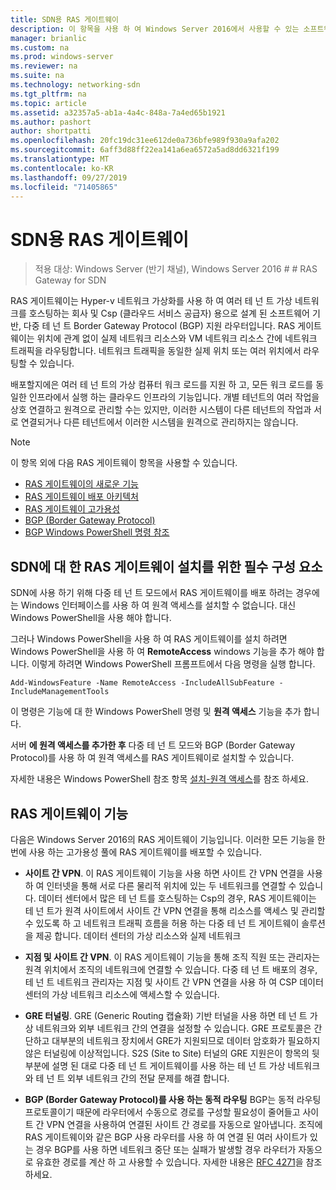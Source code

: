 ```yaml
---
title: SDN용 RAS 게이트웨이
description: 이 항목을 사용 하 여 Windows Server 2016에서 사용할 수 있는 소프트웨어 기반, 다중 테 넌 트, 다중 테 넌 트 (Border Gateway Protocol)를 지 원하는 RAS 게이트웨이에 대해 알아볼 수 있습니다.
manager: brianlic
ms.custom: na
ms.prod: windows-server
ms.reviewer: na
ms.suite: na
ms.technology: networking-sdn
ms.tgt_pltfrm: na
ms.topic: article
ms.assetid: a32357a5-ab1a-4a4c-848a-7a4ed65b1921
ms.author: pashort
author: shortpatti
ms.openlocfilehash: 20fc19dc31ee612de0a736bfe989f930a9afa202
ms.sourcegitcommit: 6aff3d88ff22ea141a6ea6572a5ad8dd6321f199
ms.translationtype: MT
ms.contentlocale: ko-KR
ms.lasthandoff: 09/27/2019
ms.locfileid: "71405865"
---
```

# <a name="ras-gateway-for-sdn"></a>SDN용 RAS 게이트웨이

>적용 대상: Windows Server (반기 채널), Windows Server 2016 # # RAS Gateway for SDN  


RAS 게이트웨이는 Hyper-v 네트워크 가상화를 사용 하 여 여러 테 넌 트 가상 네트워크를 호스팅하는 회사 및 Csp (클라우드 서비스 공급자) 용으로 설계 된 소프트웨어 기반, 다중 테 넌 트 Border Gateway Protocol (BGP) 지원 라우터입니다. RAS 게이트웨이는 위치에 관계 없이 실제 네트워크 리소스와 VM 네트워크 리소스 간에 네트워크 트래픽을 라우팅합니다. 네트워크 트래픽을 동일한 실제 위치 또는 여러 위치에서 라우팅할 수 있습니다.   

배포할지에은 여러 테 넌 트의 가상 컴퓨터 워크 로드를 지원 하 고, 모든 워크 로드를 동일한 인프라에서 실행 하는 클라우드 인프라의 기능입니다. 개별 테넌트의 여러 작업을 상호 연결하고 원격으로 관리할 수는 있지만, 이러한 시스템이 다른 테넌트의 작업과 서로 연결되거나 다른 테넌트에서 이러한 시스템을 원격으로 관리하지는 않습니다.

  
> [!NOTE]  
> 이 항목 외에 다음 RAS 게이트웨이 항목을 사용할 수 있습니다.  
>   
> -   [RAS 게이트웨이의 새로운 기능](../../../sdn/technologies/network-function-virtualization/What-s-New-in-RAS-Gateway.md)  
> -   [RAS 게이트웨이 배포 아키텍처](../../../sdn/technologies/network-function-virtualization/RAS-Gateway-Deployment-Architecture.md)  
> -   [RAS 게이트웨이 고가용성](../../../sdn/technologies/network-function-virtualization/RAS-Gateway-High-Availability.md)  
> -   [BGP &#40;Border Gateway Protocol&#41;](../../../../remote/remote-access/bgp/Border-Gateway-Protocol-BGP.md)  
> -   [BGP Windows PowerShell 명령 참조](../../../../remote/remote-access/bgp/BGP-Windows-PowerShell-Command-Reference.md)  
  
    
## <a name="prerequisites-for-installing-ras-gateway-for-sdn"></a>SDN에 대 한 RAS 게이트웨이 설치를 위한 필수 구성 요소  
SDN에 사용 하기 위해 다중 테 넌 트 모드에서 RAS 게이트웨이를 배포 하려는 경우에는 Windows 인터페이스를 사용 하 여 원격 액세스를 설치할 수 없습니다. 대신 Windows PowerShell을 사용 해야 합니다.  
  
그러나 Windows PowerShell을 사용 하 여 RAS 게이트웨이를 설치 하려면 Windows PowerShell을 사용 하 여 **RemoteAccess** windows 기능을 추가 해야 합니다. 이렇게 하려면 Windows PowerShell 프롬프트에서 다음 명령을 실행 합니다.  
  
`Add-WindowsFeature -Name RemoteAccess -IncludeAllSubFeature -IncludeManagementTools`  
  
이 명령은 기능에 대 한 Windows PowerShell 명령 및 **원격 액세스** 기능을 추가 합니다.  
  
서버 **에 원격 액세스를 추가한 후** 다중 테 넌 트 모드와 BGP (Border Gateway Protocol)를 사용 하 여 원격 액세스를 RAS 게이트웨이로 설치할 수 있습니다.  
  
자세한 내용은 Windows PowerShell 참조 항목 [설치-원격 액세스](https://technet.microsoft.com/library/hh918408.aspx)를 참조 하세요.  
  
## <a name="ras-gateway-features"></a>RAS 게이트웨이 기능  
다음은 Windows Server 2016의 RAS 게이트웨이 기능입니다. 이러한 모든 기능을 한 번에 사용 하는 고가용성 풀에 RAS 게이트웨이를 배포할 수 있습니다.  
  
-   **사이트 간 VPN**. 이 RAS 게이트웨이 기능을 사용 하면 사이트 간 VPN 연결을 사용 하 여 인터넷을 통해 서로 다른 물리적 위치에 있는 두 네트워크를 연결할 수 있습니다. 데이터 센터에서 많은 테 넌 트를 호스팅하는 Csp의 경우, RAS 게이트웨이는 테 넌 트가 원격 사이트에서 사이트 간 VPN 연결을 통해 리소스를 액세스 및 관리할 수 있도록 하 고 네트워크 트래픽 흐름을 허용 하는 다중 테 넌 트 게이트웨이 솔루션을 제공 합니다. 데이터 센터의 가상 리소스와 실제 네트워크  
  
-   **지점 및 사이트 간 VPN**. 이 RAS 게이트웨이 기능을 통해 조직 직원 또는 관리자는 원격 위치에서 조직의 네트워크에 연결할 수 있습니다.  다중 테 넌 트 배포의 경우, 테 넌 트 네트워크 관리자는 지점 및 사이트 간 VPN 연결을 사용 하 여 CSP 데이터 센터의 가상 네트워크 리소스에 액세스할 수 있습니다.  
  
-   **GRE 터널링**. GRE (Generic Routing 캡슐화) 기반 터널을 사용 하면 테 넌 트 가상 네트워크와 외부 네트워크 간의 연결을 설정할 수 있습니다. GRE 프로토콜은 간단하고 대부분의 네트워크 장치에서 GRE가 지원되므로 데이터 암호화가 필요하지 않은 터널링에 이상적입니다. S2S (Site to Site) 터널의 GRE 지원은이 항목의 뒷부분에 설명 된 대로 다중 테 넌 트 게이트웨이를 사용 하는 테 넌 트 가상 네트워크와 테 넌 트 외부 네트워크 간의 전달 문제를 해결 합니다.  
  
-   **BGP (Border Gateway Protocol)를 사용 하는 동적 라우팅** BGP는 동적 라우팅 프로토콜이기 때문에 라우터에서 수동으로 경로를 구성할 필요성이 줄어들고 사이트 간 VPN 연결을 사용하여 연결된 사이트 간 경로를 자동으로 알아냅니다. 조직에 RAS 게이트웨이와 같은 BGP 사용 라우터를 사용 하 여 연결 된 여러 사이트가 있는 경우 BGP를 사용 하면 네트워크 중단 또는 실패가 발생할 경우 라우터가 자동으로 유효한 경로를 계산 하 고 사용할 수 있습니다. 자세한 내용은 [RFC 4271](https://tools.ietf.org/html/rfc4271)을 참조 하세요.  
  

  


